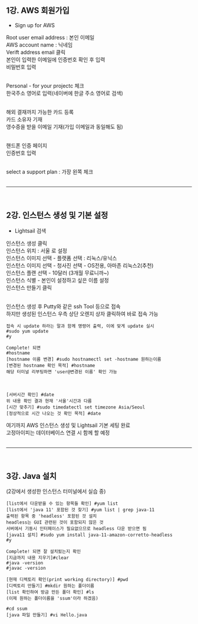 ## 1강. AWS 회원가입

* Sign up for AWS   

Root user email address : 본인 이메일   
AWS account name : 닉네임   
Verift address email 클릭   
본인이 입력한 이메일에 인증번호 확인 후 입력   
비밀번호 입력   
<br>

Personal - for your projectc 체크   
한국주소 영어로 입력(네이버에 한글 주소 영어로 검색)   
<br>

해외 결재까지 가능한 카드 등록   
카드 소유자 기재   
영수증을 받을 이메일 기재(가입 이메일과 동일해도 됨)   
<br>

핸드폰 인증 페이지   
인증번호 입력   
<br>

select a support plan : 가장 왼쪽 체크   
<br>

* * *
<br>

## 2강. 인스턴스 생성 및 기본 설정   

* Lightsail 검색   

인스턴스 생성 클릭   
인스턴스 위치 : 서울 로 설정   
인스턴스 이미지 선택 - 플랫폼 선택 : 리눅스/유닉스   
인스턴스 이미지 선택 - 청사진 선택 - OS전용, 아마존 리눅스2(추천)   
인스턴스 플랜 선택 -  10달러 (3개월 무료니까~)   
인스턴스 식별 - 본인이 설정하고 싶은 이름 설정   
인스턴스 만들기 클릭   
<br>

인스턴스 생성 후 Putty와 같은 ssh Tool 등으로 접속   
하지만 생성된 인스턴스 우측 상단 오렌지 상자 클릭하여 바로 접속 가능   
```
접속 시 update 하라는 말과 함께 명령어 출력, 이에 맞게 update 실시
#sudo yum update   
#y   

Complete! 되면   
#hostname   
[hostname 이름 변경] #sudo hostnamectl set -hostname 원하는이름   
[변경된 hostname 확인 목적] #hostname   
해당 터미널 리부팅하면 'user@변경된 이름' 확인 가능
```
<br>   

```
[서버시간 확인] #date   
위 내용 확인 결과 현재 '서울'시간과 다름
[시간 맞추기] #sudo timedatectl set timezone Asia/Seoul
[정상적으로 시간 나오는 것 확인 목적] #date  
```

여기까지 AWS 인스턴스 생성 및 Lightsail 기본 세팅 완료   
고정아이피는 데이터베이스 연결 시 함께 할 예정   
<br>

* * *
<br>

## 3강. Java 설치   
(2강에서 생성한 인스턴스 터미널에서 실습 중)
<br>

```
[list에서 다운받을 수 있는 항목들 확인] #yum list
[list에서 'java 11' 포함된 것 찾기] #yum list | grep java-11
출력된 항목 중 'headless' 포함된 것 설치
headless는 GUI 관련된 것이 포함되지 않은 것
서버에서 기동시 인터페이스가 필요없으므로 headless 다운 받으면 됨
[java11 설치] #sudo yum install java-11-amazon-corretto-headless
#y

Complete! 되면 잘 설치됬는지 확인
[지금까지 내용 지우기]#clear
#java -version
#javac -version
```
```
[현재 디렉토리 확인(print working directory)] #pwd
[디렉토리 만들기] #mkdir 원하는 폴더이름
[list 확인하여 방금 만든 폴더 확인] #ls
(이제 원하는 폴더이름을 'ssum'이라 하겠음)

#cd ssum
[java 파일 만들기] #vi Hello.java



```
